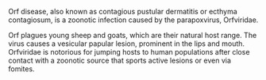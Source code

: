 Orf disease, also known as contagious pustular dermatitis or ecthyma contagiosum, is a zoonotic infection caused by the parapoxvirus, Orfviridae.

Orf plagues young sheep and goats, which are their natural host range. The virus causes a vesicular papular lesion, prominent in the lips and mouth. Orfviridae is notorious for jumping hosts to human populations after close contact with a zoonotic source that sports active lesions or even via fomites.